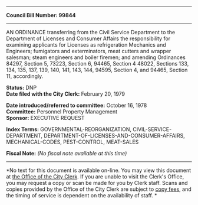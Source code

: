 * * * * *  
  
**Council Bill Number: [](#h0)[](#h2)99844**  
  
* * * * *  
  
AN ORDINANCE transferring from the Civil Service Department to the Department of Licenses and Consumer Affairs the responsibility for examining applicants for Licenses as refrigeration Mechanics and Engineers; fumigators and exterminators, meat cutters and wrapper salesman; steam engineers and boiler firemen; and amending Ordinances 84297, Section 5, 73223, Section 6, 94465, Section 4 48022, Sections 133, 134, 135, 137, 139, 140, 141, 143, 144, 94595, Section 4, and 94465, Section 11, accordingly.  
  
**Status:** DNP   
**Date filed with the City Clerk:** February 20, 1979   
  
**Date introduced/referred to committee:** October 16, 1978   
**Committee:** Personnel Property Management   
**Sponsor:** EXECUTIVE REQUEST   
  
**Index Terms:** GOVERNMENTAL-REORGANIZATION, CIVIL-SERVICE-DEPARTMENT, DEPARTMENT-OF-LICENSES-AND-CONSUMER-AFFAIRS, MECHANICAL-CODES, PEST-CONTROL, MEAT-SALES  
  
**Fiscal Note:** *(No fiscal note available at this time)*  
  
* * * * *  
  
*No text for this document is available on-line. You may view this document at [the Office of the City Clerk](http://www.seattle.gov/leg/clerk/contactUs.htm). If you are unable to visit the Clerk's Office, you may request a copy or scan be made for you by Clerk staff. Scans and copies provided by the Office of the City Clerk are subject to [copy fees](http://clerk.seattle.gov/~public/clerkfees.htm), and the timing of service is dependent on the availability of staff. *  
  
  
